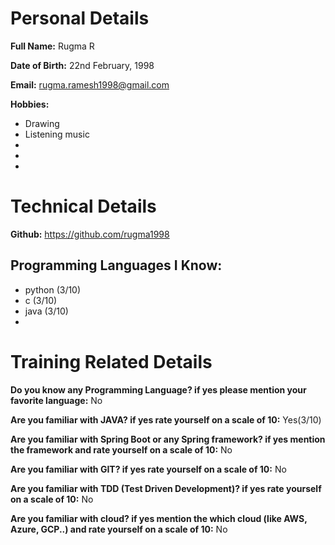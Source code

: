# Personal Details
**Full Name:** Rugma R



**Date of Birth:** 22nd February, 1998

**Email:** rugma.ramesh1998@gmail.com





**Hobbies:**
- Drawing
- Listening music
- 
- 
- 



# Technical Details
**Github:** https://github.com/rugma1998

**Programming Languages I Know:** 
- 
- python (3/10)
- c (3/10)
- java (3/10)
- 
 


# Training Related Details
**Do you know any Programming Language? if yes please mention your favorite language:** No

**Are you familiar with JAVA? if yes rate yourself on a scale of 10:** Yes(3/10)

**Are you familiar with Spring Boot or any Spring framework? if yes mention the framework and rate yourself on a scale of 10:** No

**Are you familiar with GIT? if yes rate yourself on a scale of 10:** No

**Are you familiar with TDD (Test Driven Development)? if yes rate yourself on a scale of 10:** No

**Are you familiar with cloud? if yes mention the which cloud (like AWS, Azure, GCP..) and rate yourself on a scale of 10:** No